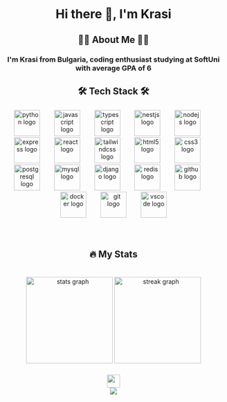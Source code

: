 <h1 align="center">Hi there 👋, I'm Krasi</h1>

###

<h2 align="center">👩‍💻  About Me  👩‍💻</h2>

###

<h3 align="center">I'm Krasi from Bulgaria, coding enthusiast studying at SoftUni with average GPA of 6</h3>

###

<h2 align="center">🛠 Tech Stack 🛠</h2>

###

<div align="center">
  <img src="https://cdn.jsdelivr.net/gh/devicons/devicon/icons/python/python-original.svg" height="60" alt="python logo"  />
  <img width="25" />
  <img src="https://cdn.jsdelivr.net/gh/devicons/devicon/icons/javascript/javascript-original.svg" height="60" alt="javascript logo"  />
  <img width="25" />
  <img src="https://cdn.jsdelivr.net/gh/devicons/devicon/icons/typescript/typescript-original.svg" height="60" alt="typescript logo"  />
  <img width="25" />
  <img src="https://cdn.icon-icons.com/icons2/2699/PNG/512/nestjs_logo_icon_169927.png" height="60" alt="nestjs logo"  />
  <img width="25" />
  <img src="https://cdn.jsdelivr.net/gh/devicons/devicon/icons/nodejs/nodejs-plain-wordmark.svg" height="60" alt="nodejs logo"  />
  <img width="25" />
  <img src="https://cdn.jsdelivr.net/gh/devicons/devicon/icons/express/express-original-wordmark.svg" height="60" alt="express logo"  />
  <img width="25" />
  <img src="https://cdn.jsdelivr.net/gh/devicons/devicon/icons/react/react-original.svg" height="60" alt="react logo"  />
  <img width="25" />
  <img src="https://upload.wikimedia.org/wikipedia/commons/thumb/d/d5/Tailwind_CSS_Logo.svg/1024px-Tailwind_CSS_Logo.svg.png" height="60" alt="tailwindcss logo"  />
  <img width="25" />
  <img src="https://cdn.jsdelivr.net/gh/devicons/devicon/icons/html5/html5-original.svg" height="60" alt="html5 logo"  />
  <img width="25" />
  <img src="https://cdn.jsdelivr.net/gh/devicons/devicon/icons/css3/css3-original.svg" height="60" alt="css3 logo"  />
  <img width="25" />
  <img src="https://cdn.jsdelivr.net/gh/devicons/devicon/icons/postgresql/postgresql-original.svg" height="60" alt="postgresql logo"  />
  <img width="25" />
  <img src="https://cdn.jsdelivr.net/gh/devicons/devicon/icons/mysql/mysql-original.svg" height="60" alt="mysql logo"  />
  <img width="25" />
  <img src="https://cdn.jsdelivr.net/gh/devicons/devicon/icons/django/django-plain.svg" height="60" alt="django logo"  />
  <img width="25" />
  <img src="https://cdn.jsdelivr.net/gh/devicons/devicon/icons/redis/redis-original.svg" height="60" alt="redis logo"  />
  <img width="25" />
  <img src="https://cdn.jsdelivr.net/gh/devicons/devicon/icons/github/github-original.svg" height="60" alt="github logo"  />
  <img width="25" />
  <img src="https://cdn.jsdelivr.net/gh/devicons/devicon/icons/docker/docker-original.svg" height="60" alt="docker logo"  />
  <img width="25" />
  <img src="https://cdn.jsdelivr.net/gh/devicons/devicon/icons/git/git-original.svg" height="60" alt="git logo"  />
  <img width="25" />
  <img src="https://cdn.jsdelivr.net/gh/devicons/devicon/icons/vscode/vscode-original.svg" height="60" alt="vscode logo"  />
</div>

###

<br clear="both">

<h2 align="center">🔥   My Stats</h2>

###

<br clear="both">

<div align="center">
  <img src="https://github-readme-stats.vercel.app/api?username=krustew17&hide_title=false&hide_rank=false&show_icons=true&include_all_commits=true&count_private=true&disable_animations=false&theme=nightowl&locale=en&hide_border=false&order=1&custom_title=Krustew17's%20GitHub%20stats" height="200" alt="stats graph"  />
  <img src="https://streak-stats.demolab.com?user=krustew17&locale=en&mode=daily&theme=nightowl&hide_border=false&border_radius=5&order=3" height="200" alt="streak graph"  />
</div>

<img align="right" height="0.1" src="https://media4.giphy.com/media/nERMP8fuaZqvM6i94v/200w.gif?cid=82a1493bktmpjtbvy19doavdzpqaw5e91jpxpdleq5fjmqnu&ep=v1_gifs_related&rid=200w.gif&ct=s"  />

###

<div align="center">
  <img height="30" src="https://media4.giphy.com/media/nERMP8fuaZqvM6i94v/200w.gif?cid=82a1493bktmpjtbvy19doavdzpqaw5e91jpxpdleq5fjmqnu&ep=v1_gifs_related&rid=200w.gif&ct=s"  />
</div>

<div align="center">
  <img src="https://spotify-recently-played-readme.vercel.app/api?user=31wyn545uckdqkvggvwedxr2rn4e">
</div>



